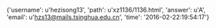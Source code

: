 {'username': u'hezisong13', 'path': u'xz1136/1136.html', 'answer': u'A', 'email': u'hzs13@mails.tsinghua.edu.cn', 'time': '2016-02-22:19:54:17'}